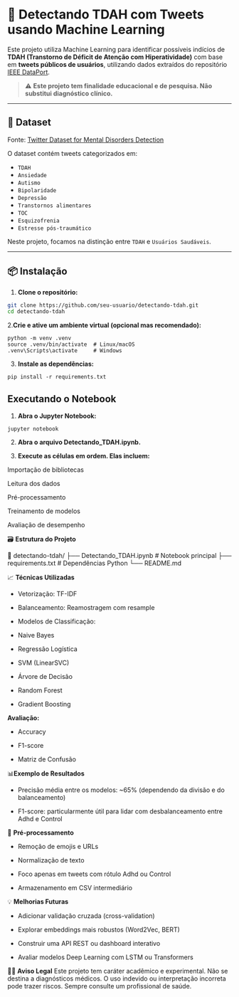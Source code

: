 # 🧠 Detectando TDAH com Tweets usando Machine Learning

Este projeto utiliza Machine Learning para identificar possíveis indícios de **TDAH (Transtorno de Déficit de Atenção com Hiperatividade)** com base em **tweets públicos de usuários**, utilizando dados extraídos do repositório [IEEE DataPort](https://ieee-dataport.org/documents/twitter-dataset-mental-disorders-detection).

> ⚠️ **Este projeto tem finalidade educacional e de pesquisa. Não substitui diagnóstico clínico.**

---

## 📂 Dataset

Fonte: [Twitter Dataset for Mental Disorders Detection](https://ieee-dataport.org/documents/twitter-dataset-mental-disorders-detection)

O dataset contém tweets categorizados em:
- `TDAH`
- `Ansiedade`
- `Autismo`
- `Bipolaridade`
- `Depressão`
- `Transtornos alimentares`
- `TOC`
- `Esquizofrenia`
- `Estresse pós-traumático`

Neste projeto, focamos na distinção entre `TDAH` e `Usuários Saudáveis`.

---

## 📦 Instalação

1. **Clone o repositório:**
```bash
git clone https://github.com/seu-usuario/detectando-tdah.git
cd detectando-tdah
```
2.**Crie e ative um ambiente virtual (opcional mas recomendado):**
```
python -m venv .venv
source .venv/bin/activate  # Linux/macOS
.venv\Scripts\activate     # Windows
```
3. **Instale as dependências:**
```
pip install -r requirements.txt
```
## Executando o Notebook
1. **Abra o Jupyter Notebook:**

```
jupyter notebook
```
2. **Abra o arquivo Detectando_TDAH.ipynb.**

3. **Execute as células em ordem. Elas incluem:**

Importação de bibliotecas

Leitura dos dados

Pré-processamento

Treinamento de modelos

Avaliação de desempenho

🗃️ **Estrutura do Projeto**

📁 detectando-tdah/
├── Detectando_TDAH.ipynb        # Notebook principal
├── requirements.txt             # Dependências Python
└── README.md      

📈 **Técnicas Utilizadas**
* Vetorização: TF-IDF

* Balanceamento: Reamostragem com resample

* Modelos de Classificação:

* Naive Bayes

* Regressão Logística

* SVM (LinearSVC)

* Árvore de Decisão

* Random Forest

* Gradient Boosting

**Avaliação:**

* Accuracy

* F1-score

* Matriz de Confusão

📊**Exemplo de Resultados**
* Precisão média entre os modelos: ~65% (dependendo da divisão e do balanceamento)

* F1-score: particularmente útil para lidar com desbalanceamento entre Adhd e Control

🧼 **Pré-processamento**
* Remoção de emojis e URLs

* Normalização de texto

* Foco apenas em tweets com rótulo Adhd ou Control

* Armazenamento em CSV intermediário

💡 **Melhorias Futuras**
* Adicionar validação cruzada (cross-validation)

* Explorar embeddings mais robustos (Word2Vec, BERT)

* Construir uma API REST ou dashboard interativo

* Avaliar modelos Deep Learning com LSTM ou Transformers

👨‍⚕️ **Aviso Legal**
Este projeto tem caráter acadêmico e experimental. Não se destina a diagnósticos médicos. O uso indevido ou interpretação incorreta pode trazer riscos. Sempre consulte um profissional de saúde.

